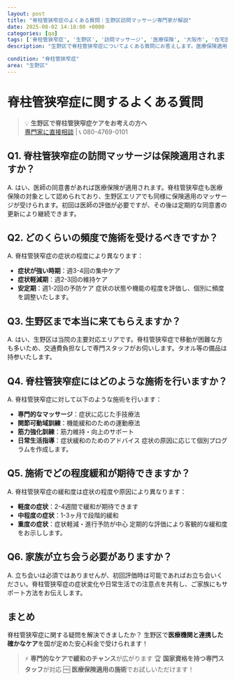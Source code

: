 ```yaml
---
layout: post
title: "脊柱管狭窄症のよくある質問｜生野区訪問マッサージ専門家が解説"
date: 2025-08-02 14:18:00 +0000
categories: [qa]
tags: ['脊柱管狭窄症', '生野区', '訪問マッサージ', '医療保険', '大阪市', '在宅医療']
description: "生野区で脊柱管狭窄症についてよくある質問にお答えします。医療保険適用の訪問マッサージの疑問から症状の基礎知識まで専門家が詳しく解説。"

condition: "脊柱管狭窄症"
area: "生野区"
---
```



# 脊柱管狭窄症に関するよくある質問

> 💡 **生野区で脊柱管狭窄症ケアをお考えの方へ**  
> [専門家に直接相談](https://peraichi.com/landing_pages/view/himawari-massage/) | 📞 080-4769-0101

## Q1. 脊柱管狭窄症の訪問マッサージは保険適用されますか？
A. はい、医師の同意書があれば医療保険が適用されます。脊柱管狭窄症も医療保険の対象として認められており、生野区エリアでも同様に保険適用のマッサージが受けられます。初回は医師の評価が必要ですが、その後は定期的な同意書の更新により継続できます。

## Q2. どのくらいの頻度で施術を受けるべきですか？
A. 脊柱管狭窄症の症状の程度により異なります：
- **症状が強い時期**：週3-4回の集中ケア
- **症状軽減期**：週2-3回の維持ケア
- **安定期**：週1-2回の予防ケア
症状の状態や機能の程度を評価し、個別に頻度を調整いたします。

## Q3. 生野区まで本当に来てもらえますか？
A. はい、生野区は当院の主要対応エリアです。脊柱管狭窄症で移動が困難な方も多いため、交通費負担なしで専門スタッフがお伺いします。タオル等の備品は持参いたします。

## Q4. 脊柱管狭窄症にはどのような施術を行いますか？
A. 脊柱管狭窄症に対して以下のような施術を行います：
- **専門的なマッサージ**：症状に応じた手技療法
- **関節可動域訓練**：機能緩和のための運動療法
- **筋力強化訓練**：筋力維持・向上のサポート
- **日常生活指導**：症状緩和のためのアドバイス
症状の原因に応じて個別プログラムを作成します。

## Q5. 施術でどの程度緩和が期待できますか？
A. 脊柱管狭窄症の緩和度は症状の程度や原因により異なります：
- **軽度の症状**：2-4週間で緩和が期待できます
- **中程度の症状**：1-3ヶ月で段階的緩和
- **重度の症状**：症状軽減・進行予防が中心
定期的な評価により客観的な緩和度をお示しします。

## Q6. 家族が立ち会う必要がありますか？
A. 立ち会いは必須ではありませんが、初回評価時は可能であればお立ち会いください。脊柱管狭窄症の症状変化や日常生活での注意点を共有し、ご家族にもサポート方法をお伝えします。

## まとめ
脊柱管狭窄症に関する疑問を解決できましたか？
生野区で**医療機関と連携した確かなケア**を国が定めた安心料金で受けられます！

> ⚡ **専門的なケアで緩和のチャンス**が広がります
> 🏆 **国家資格を持つ専門スタッフ**が対応
> 🆓 **医療保険適用の施術**でお試しいただけます！
